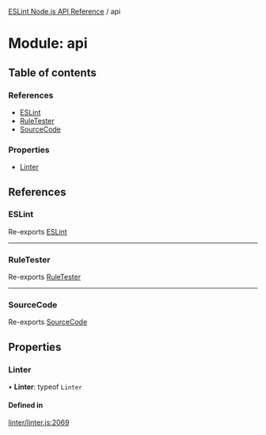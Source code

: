 [ESLint Node.js API Reference](../index.md) / api

# Module: api

## Table of contents

### References

* [ESLint](api.md#eslint)
* [RuleTester](api.md#ruletester)
* [SourceCode](api.md#sourcecode)

### Properties

* [Linter](api.md#linter)

## References

### ESLint

Re-exports [ESLint](eslint_eslint.md#eslint)

___

### RuleTester

Re-exports [RuleTester](rule_tester.md#ruletester)

___

### SourceCode

Re-exports [SourceCode](source_code.md#sourcecode)

## Properties

### Linter

• **Linter**: typeof `Linter`

#### Defined in

[linter/linter.js:2069](https://github.com/bpmutter/eslint/blob/fd0ad7338/lib/linter/linter.js#L2069)

